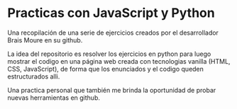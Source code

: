# Practicas con JavaScript y Python

Una recopilación de una serie de ejercicios creados por el desarrollador Brais Moure en su github.

La idea del repositorio es resolver los ejercicios en python para luego mostrar el codigo en una
página web creada con tecnologias vanilla (HTML, CSS, JavaScript), de forma que los enunciados y
el codigo queden estructurados alli.

Una practica personal que también me brinda la oportunidad de probar nuevas herramientas en github.
